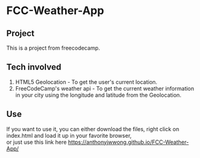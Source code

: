 # FCC-Weather-App

## Project
This is a project from freecodecamp. 

## Tech involved
1. HTML5 Geolocation - To get the user's current location.
2. FreeCodeCamp's weather api - To get the current weather information in your city using the longitude and latitude from the Geolocation.

## Use 
If you want to use it, you can either download the files, right click on index.html and load it up in your favorite browser,<br>
or just use this link here  https://anthonyjwwong.github.io/FCC-Weather-App/
